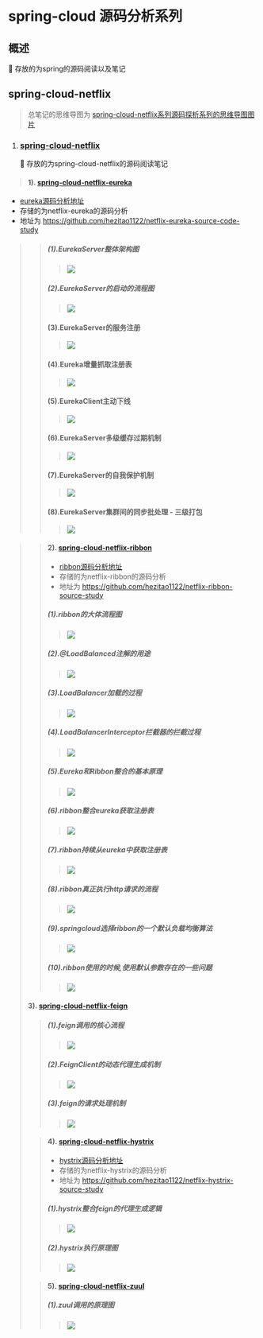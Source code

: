 # spring-cloud 源码分析系列
##  概述
   🚀 存放的为spring的源码阅读以及笔记
## spring-cloud-netflix
> 总笔记的思维导图为
> [spring-cloud-netflix系列源码探析系列的思维导图图片](./spring-cloud-netflix/spring-cloud-netflix系列源码探析.png)
1. ### [spring-cloud-netflix](./spring-cloud-netflix/README.md)
    🚀 存放的为spring-cloud-netflix的源码阅读笔记

>#### 1). [spring-cloud-netflix-eureka](./spring-cloud-netflix/eureka/README.md)  
 * [eureka源码分析地址](https://github.com/hezitao1122/netflix-eureka-source-code-study)
 * 存储的为netflix-eureka的源码分析
 * 地址为 https://github.com/hezitao1122/netflix-eureka-source-code-study
>>##### (1).EurekaServer整体架构图
>>>  ![](./spring-cloud-netflix/eureka/EurekaServer整体架构设计.png)
>>##### (2).EurekaServer的启动的流程图
>>>  ![](./spring-cloud-netflix/eureka/EurekaServer启动.png)
>>#### (3).EurekaServer的服务注册
>>>  ![](./spring-cloud-netflix/eureka/EurekaServer服务注册的最基本.png)
>>#### (4).Eureka增量抓取注册表
>>> ![](./spring-cloud-netflix/eureka/Eureka增量抓取注册表.png)
>>#### (5).EurekaClient主动下线
>>> ![](./spring-cloud-netflix/eureka/EurekaClient主动下线.png)
>>#### (6).EurekaServer多级缓存过期机制
>>> ![](./spring-cloud-netflix/eureka/Eureka多级缓存过期机制.png)
>>#### (7).EurekaServer的自我保护机制
>>> ![](./spring-cloud-netflix/eureka/EurekaServer自我保护机制.png)
>>#### (8).EurekaServer集群间的同步批处理 - 三级打包
>>> ![](./spring-cloud-netflix/eureka/EurekaServer同步批处理机制.png)

>>####    2). [spring-cloud-netflix-ribbon](./spring-cloud-netflix/ribbon/README.md)
>>    * [ribbon源码分析地址](https://github.com/hezitao1122/netflix-ribbon-source-study)
>>    * 存储的为netflix-ribbon的源码分析
>>    * 地址为 https://github.com/hezitao1122/netflix-ribbon-source-study
>>##### (1).ribbon的大体流程图
>>>  ![](./spring-cloud-netflix/ribbon/ribbon的大体流程图.png)
>>##### (2).@LoadBalanced注解的用途
>>>  ![](./spring-cloud-netflix/ribbon/@LoadBalanced注解.png)
>>##### (3).LoadBalancer加载的过程
>>>  ![](./spring-cloud-netflix/ribbon/LoadBalancer获取的过程.png)
>>##### (4).LoadBalancerInterceptor拦截器的拦截过程
>>>  ![](./spring-cloud-netflix/ribbon/LoadBalancerInterceptor拦截原理.png)
>>##### (5).Eureka和Ribbon整合的基本原理
>>>  ![](./spring-cloud-netflix/ribbon/Eureka和Ribbon整合基本原理.png)
>>##### (6).ribbon整合eureka获取注册表
>>>  ![](./spring-cloud-netflix/ribbon/Ribbon整合Eureka获取服务注册表.png)
>>##### (7).ribbon持续从eureka中获取注册表
>>>  ![](./spring-cloud-netflix/ribbon/ribbon持续从eureka中获取注册表.png)
>>##### (8).ribbon真正执行http请求的流程
>>>  ![](./spring-cloud-netflix/ribbon/ribbon正真执行http请求的流程.png)
>>##### (9).springcloud选择ribbon的一个默认负载均衡算法
>>>  ![](./spring-cloud-netflix/ribbon/springcloud选择ribbon的一个默认负载均衡算法.png)
>>##### (10).ribbon使用的时候,使用默认参数存在的一些问题
>>>  ![](./spring-cloud-netflix/ribbon/Ribbon的负载均衡算法存在的问题.png)
>
>####    3). [spring-cloud-netflix-feign](./spring-cloud-netflix/feign/README.md)
>>##### (1).feign调用的核心流程
>>>  ![](./spring-cloud-netflix/feign/Feign调用的核心流程.png)
>>##### (2).FeignClient的动态代理生成机制
>>>  ![](./spring-cloud-netflix/feign/FeignClient的动态代理.png)
>>##### (3).feign的请求处理机制
>>>  ![](./spring-cloud-netflix/feign/feign请求处理机制.png)
>
>>####    4). [spring-cloud-netflix-hystrix](./spring-cloud-netflix/hystrix/README.md)
>> * [hystrix源码分析地址](https://github.com/hezitao1122/netflix-hystrix-source-study)
>> * 存储的为netflix-hystrix的源码分析
>> * 地址为 https://github.com/hezitao1122/netflix-hystrix-source-study
>>##### (1).hystrix整合feign的代理生成逻辑
>>>  ![](./spring-cloud-netflix/hystrix/Hystrix整合Feign代理生成逻辑.png)
>>##### (2).hystrix执行原理图
>>>  ![](./spring-cloud-netflix/hystrix/hystrix执行原理图.jpg)
>
>>####    5). [spring-cloud-netflix-zuul](./spring-cloud-netflix/zuul/README.md)
>>##### (1).zuul调用的原理图
>>>  ![](./spring-cloud-netflix/zuul/Zuul原理图.jpg)